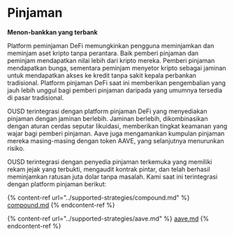 # Pinjaman

**Menon-bankkan yang terbank**

Platform peminjaman DeFi memungkinkan pengguna meminjamkan dan meminjam aset kripto tanpa perantara. Baik pemberi pinjaman dan peminjam mendapatkan nilai lebih dari kripto mereka. Pemberi pinjaman mendapatkan bunga, sementara peminjam menyetor kripto sebagai jaminan untuk mendapatkan akses ke kredit tanpa sakit kepala perbankan tradisional. Platform pinjaman DeFi saat ini memberikan pengembalian yang jauh lebih unggul bagi pemberi pinjaman daripada yang umumnya tersedia di pasar tradisional.

OUSD terintegrasi dengan platform pinjaman DeFi yang menyediakan pinjaman dengan jaminan berlebih. Jaminan berlebih, dikombinasikan dengan aturan cerdas seputar likuidasi, memberikan tingkat keamanan yang wajar bagi pemberi pinjaman. Aave juga mengamankan kumpulan pinjaman mereka masing-masing dengan token AAVE, yang selanjutnya menurunkan risiko.

OUSD terintegrasi dengan penyedia pinjaman terkemuka yang memiliki rekam jejak yang terbukti, mengaudit kontrak pintar, dan telah berhasil meminjamkan ratusan juta dolar tanpa masalah. Kami saat ini terintegrasi dengan platform pinjaman berikut:

{% content-ref url="../supported-strategies/compound.md" %}
[compound.md](../supported-strategies/compound.md)
{% endcontent-ref %}

{% content-ref url="../supported-strategies/aave.md" %}
[aave.md](../supported-strategies/aave.md)
{% endcontent-ref %}









